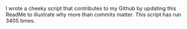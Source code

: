 I wrote a cheeky script that contributes to my Github by updating this ReadMe to illustrate why more than commits matter. This script has run 3405 times.